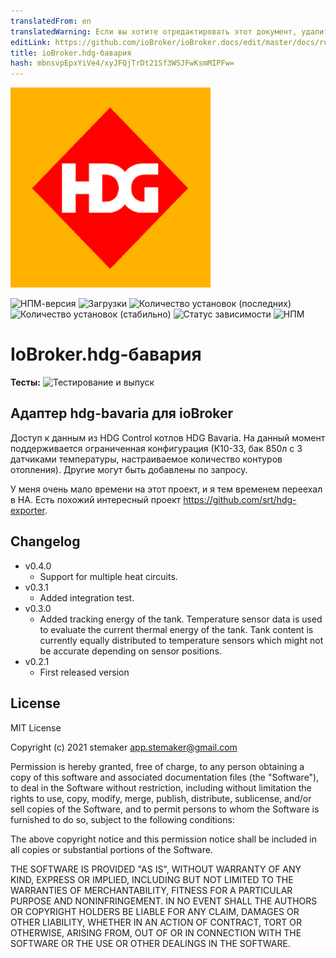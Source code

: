 ```yaml
---
translatedFrom: en
translatedWarning: Если вы хотите отредактировать этот документ, удалите поле «translatedFrom», в противном случае этот документ будет снова автоматически переведен
editLink: https://github.com/ioBroker/ioBroker.docs/edit/master/docs/ru/adapterref/iobroker.hdg-bavaria/README.md
title: ioBroker.hdg-бавария
hash: mbnsvpEpxYiVe4/xyJFQjTrDt21Sf3WSJFwKsmMIPFw=
---
```

![Логотип](../../../en/adapterref/iobroker.hdg-bavaria/admin/hdg-bavaria.png)

![НПМ-версия](https://img.shields.io/npm/v/iobroker.hdg-bavaria.svg)
![Загрузки](https://img.shields.io/npm/dm/iobroker.hdg-bavaria.svg)
![Количество установок (последних)](https://iobroker.live/badges/hdg-bavaria-installed.svg)
![Количество установок (стабильно)](https://iobroker.live/badges/hdg-bavaria-stable.svg)
![Статус зависимости](https://img.shields.io/david/stemaker/iobroker.hdg-bavaria.svg)
![НПМ](https://nodei.co/npm/iobroker.hdg-bavaria.png?downloads=true)

# IoBroker.hdg-бавария
**Тесты:** ![Тестирование и выпуск](https://github.com/stemaker/ioBroker.hdg-bavaria/workflows/Test%20and%20Release/badge.svg)

## Адаптер hdg-bavaria для ioBroker
Доступ к данным из HDG Control котлов HDG Bavaria. На данный момент поддерживается ограниченная конфигурация (К10-33, бак 850л с 3 датчиками температуры, настраиваемое количество контуров отопления). Другие могут быть добавлены по запросу.

У меня очень мало времени на этот проект, и я тем временем переехал в HA. Есть похожий интересный проект https://github.com/srt/hdg-exporter.

## Changelog
<ul>
  <li>v0.4.0
    <ul>
      <li>Support for multiple heat circuits.</li>
    </ul>
  </li>
  <li>v0.3.1
    <ul>
      <li>Added integration test.</li>
    </ul>
  </li>
  <li>v0.3.0
    <ul>
      <li>Added tracking energy of the tank. Temperature sensor data is used to evaluate the current thermal energy of the tank.
      Tank content is currently equally distributed to temperature sensors which might not be accurate depending on sensor positions.</li>
    </ul>
  </li>
  <li>v0.2.1
    <ul>
      <li>First released version</li>
    </ul>
  </li>
</ul>

## License
MIT License

Copyright (c) 2021 stemaker <app.stemaker@gmail.com>

Permission is hereby granted, free of charge, to any person obtaining a copy
of this software and associated documentation files (the "Software"), to deal
in the Software without restriction, including without limitation the rights
to use, copy, modify, merge, publish, distribute, sublicense, and/or sell
copies of the Software, and to permit persons to whom the Software is
furnished to do so, subject to the following conditions:

The above copyright notice and this permission notice shall be included in all
copies or substantial portions of the Software.

THE SOFTWARE IS PROVIDED "AS IS", WITHOUT WARRANTY OF ANY KIND, EXPRESS OR
IMPLIED, INCLUDING BUT NOT LIMITED TO THE WARRANTIES OF MERCHANTABILITY,
FITNESS FOR A PARTICULAR PURPOSE AND NONINFRINGEMENT. IN NO EVENT SHALL THE
AUTHORS OR COPYRIGHT HOLDERS BE LIABLE FOR ANY CLAIM, DAMAGES OR OTHER
LIABILITY, WHETHER IN AN ACTION OF CONTRACT, TORT OR OTHERWISE, ARISING FROM,
OUT OF OR IN CONNECTION WITH THE SOFTWARE OR THE USE OR OTHER DEALINGS IN THE
SOFTWARE.
